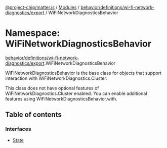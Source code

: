 [@project-chip/matter.js](../README.md) / [Modules](../modules.md) / [behavior/definitions/wi-fi-network-diagnostics/export](behavior_definitions_wi_fi_network_diagnostics_export.md) / WiFiNetworkDiagnosticsBehavior

# Namespace: WiFiNetworkDiagnosticsBehavior

[behavior/definitions/wi-fi-network-diagnostics/export](behavior_definitions_wi_fi_network_diagnostics_export.md).WiFiNetworkDiagnosticsBehavior

WiFiNetworkDiagnosticsBehavior is the base class for objects that support interaction with WiFiNetworkDiagnostics.Cluster.

This class does not have optional features of WiFiNetworkDiagnostics.Cluster enabled. You can enable additional
features using WiFiNetworkDiagnosticsBehavior.with.

## Table of contents

### Interfaces

- [State](../interfaces/behavior_definitions_wi_fi_network_diagnostics_export.WiFiNetworkDiagnosticsBehavior.State.md)
